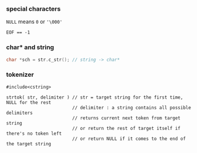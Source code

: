 ### special characters

`NULL` means `0` or `'\000'`

`EOF == -1`

### char\* and string

```cpp
char *sch = str.c_str(); // string -> char*
```

### tokenizer

```
#include<cstring>

strtok( str, delimiter ) // str = target string for the first time, NULL for the rest
                         // delimiter : a string contains all possible delimiters
                         // returns current next token from target string
                         // or return the rest of target itself if there's no token left
                         // or return NULL if it comes to the end of the target string
```



